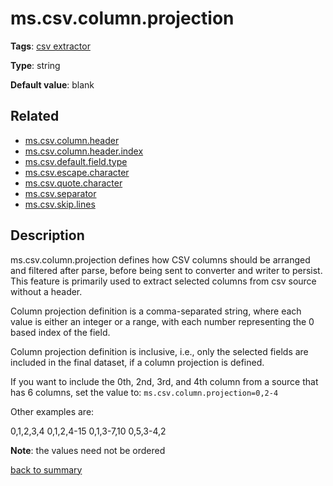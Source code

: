 # ms.csv.column.projection

**Tags**: 
[csv extractor](categories.md#csv-extractor-properties)

**Type**: string

**Default value**: blank

## Related 
- [ms.csv.column.header](ms.csv.column.header.md)
- [ms.csv.column.header.index](ms.csv.column.header.index.md)
- [ms.csv.default.field.type](ms.csv.default.field.type.md)
- [ms.csv.escape.character](ms.csv.escape.character.md)
- [ms.csv.quote.character](ms.csv.quote.character.md)
- [ms.csv.separator](ms.csv.separator.md)
- [ms.csv.skip.lines](ms.csv.skip.lines.md)

## Description

ms.csv.column.projection defines how CSV columns should be arranged and filtered after parse,
before being sent to converter and writer to persist. 
This feature is primarily used to extract selected columns from csv source without a header.

Column projection definition is a comma-separated string, where each value is either an 
integer or a range, with each number representing the 0 based index of the field.

Column projection definition is inclusive, i.e., only the selected fields are included
in the final dataset, if a column projection is defined.  

If you want to include the 0th, 2nd, 3rd, and 4th column from a source that has 6 columns, 
set the value to: `ms.csv.column.projection=0,2-4`

Other examples are:

0,1,2,3,4
0,1,2,4-15
0,1,3-7,10
0,5,3-4,2

**Note**: the values need not be ordered

[back to summary](summary.md#mscsvcolumnprojection)

